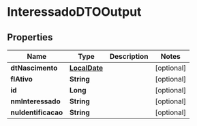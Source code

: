 
# InteressadoDTOOutput

## Properties
Name | Type | Description | Notes
------------ | ------------- | ------------- | -------------
**dtNascimento** | [**LocalDate**](LocalDate.md) |  |  [optional]
**flAtivo** | **String** |  |  [optional]
**id** | **Long** |  |  [optional]
**nmInteressado** | **String** |  |  [optional]
**nuIdentificacao** | **String** |  |  [optional]




